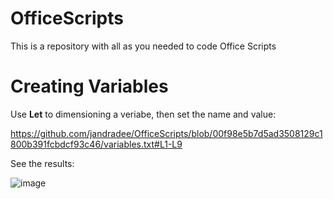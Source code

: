 # OfficeScripts
This is a repository with all as you needed to code Office Scripts

# Creating Variables
Use **Let** to dimensioning a veriabe, then set the name and value:

https://github.com/jandradee/OfficeScripts/blob/00f98e5b7d5ad3508129c1800b391fcbdcf93c46/variables.txt#L1-L9

See the results:

![image](https://github.com/jandradee/OfficeScripts/assets/78384813/a9c118b6-2394-494d-b504-840acce32494)


